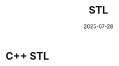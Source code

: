 ﻿---
layout: note
title: "STL"
date: 2025-07-28
excerpt: "STL。"
categories: embedded
tags:
  - C++
  - 嵌入式
  - 基础知识
  - STL
---


# C++ STL

